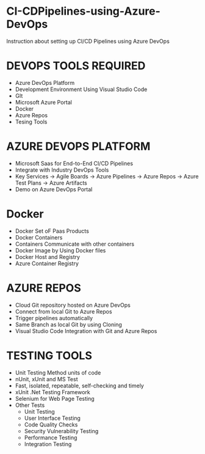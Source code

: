 # CI-CDPipelines-using-Azure-DevOps
Instruction about setting up CI/CD Pipelines using Azure DevOps

# DEVOPS TOOLS REQUIRED
  * Azure DevOps Platform
  * Development Environment Using Visual Studio Code
  * GIt
  * Microsoft Azure Portal 
  * Docker
  * Azure Repos
  * Tesing Tools

# AZURE DEVOPS PLATFORM
  * Microsoft Saas for End-to-End CI/CD Pipelines
  * Integrate with Industry DevOps Tools
  * Key Services
    -> Agile Boards
    -> Azure Pipelines
    -> Azure Repos
    -> Azure Test Plans
    -> Azure Artifacts
   * Demo on Azure DevOps Portal

# Docker
   * Docker Set oF Paas Products
   * Docker Containers
   * Containers Communicate with other containers
   * Docker Image by Using Docker files
   * Docker Host and Registry
   * Azure Container Registry

# AZURE REPOS
   * Cloud Git repository hosted on Azure DevOps
   * Connect from local Git to Azure Repos
   * Trigger pipelines automatically
   * Same Branch as local Git by using Cloning
   * Visual Studio Code Integration with Git and Azure Repos 

# TESTING TOOLS
   * Unit Testing Method units of code
   * nUnit, xUnit and MS Test
   * Fast, isolated, repeatable, self-checking and timely
   * xUnit .Net Testing Framework
   * Selenium for Web Page Testing
   * Other Tests
     - Unit Testing
     - User Interface Testing
     - Code Quality Checks
     - Security Vulnerability Testing
     - Performance Testing
     - Integration Testing
